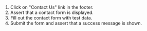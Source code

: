1. Click on "Contact Us" link in the footer.
2. Assert that a contact form is displayed.
3. Fill out the contact form with test data.
4. Submit the form and assert that a success message is shown.
